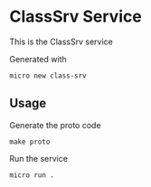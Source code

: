 # ClassSrv Service

This is the ClassSrv service

Generated with

```
micro new class-srv
```

## Usage

Generate the proto code

```
make proto
```

Run the service

```
micro run .
```